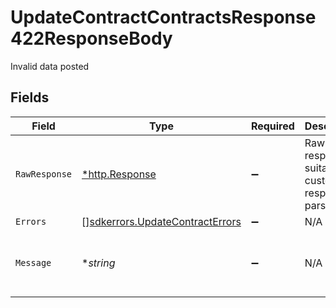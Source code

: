 # UpdateContractContractsResponse422ResponseBody

Invalid data posted


## Fields

| Field                                                                                     | Type                                                                                      | Required                                                                                  | Description                                                                               | Example                                                                                   |
| ----------------------------------------------------------------------------------------- | ----------------------------------------------------------------------------------------- | ----------------------------------------------------------------------------------------- | ----------------------------------------------------------------------------------------- | ----------------------------------------------------------------------------------------- |
| `RawResponse`                                                                             | [*http.Response](https://pkg.go.dev/net/http#Response)                                    | :heavy_minus_sign:                                                                        | Raw HTTP response; suitable for custom response parsing                                   |                                                                                           |
| `Errors`                                                                                  | [][sdkerrors.UpdateContractErrors](../../../pkg/models/sdkerrors/updatecontracterrors.md) | :heavy_minus_sign:                                                                        | N/A                                                                                       |                                                                                           |
| `Message`                                                                                 | **string*                                                                                 | :heavy_minus_sign:                                                                        | N/A                                                                                       | The given data was invalid.                                                               |